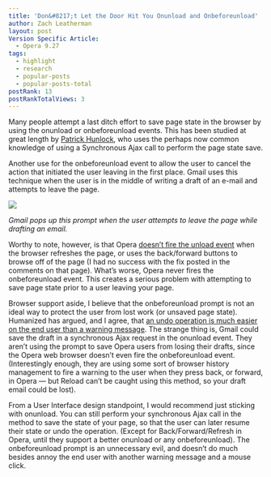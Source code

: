 ```yaml
---
title: 'Don&#8217;t Let the Door Hit You Onunload and Onbeforeunload'
author: Zach Leatherman
layout: post
Version Specific Article:
  - Opera 9.27
tags:
  - highlight
  - research
  - popular-posts
  - popular-posts-total
postRank: 13
postRankTotalViews: 3
---
```


Many people attempt a last ditch effort to save page state in the browser by using the onunload or onbeforeunload events. This has been studied at great length by [Patrick Hunlock][1], who uses the perhaps now common knowledge of using a Synchronous Ajax call to perform the page state save.

 [1]: http://www.hunlock.com/blogs/Mastering_The_Back_Button_With_Javascript

Another use for the onbeforeunload event to allow the user to cancel the action that initiated the user leaving in the first place. Gmail uses this technique when the user is in the middle of writing a draft of an e-mail and attempts to leave the page.

![][3img]

*Gmail pops up this prompt when the user attempts to leave the page while drafting an email.*

 [3img]: /web/wp-content/uploads/2008/04/gmail-confirm.png

Worthy to note, however, is that Opera [doesn’t fire the unload event][3] when the browser refreshes the page, or uses the back/forward buttons to browse off of the page (I had no success with the fix posted in the comments on that page). What’s worse, Opera never fires the onbeforeunload event. This creates a serious problem with attempting to save page state prior to a user leaving your page.

 [3]: http://www.quirksmode.org/bugreports/archives/2004/11/load_and_unload.html

Browser support aside, I believe that the onbeforeunload prompt is not an ideal way to protect the user from lost work (or unsaved page state). Humanized has argued, and I agree, that [an undo operation is much easier on the end user than a warning message][4]. The strange thing is, Gmail could save the draft in a synchronous Ajax request in the onunload event. They aren’t using the prompt to save Opera users from losing their drafts, since the Opera web browser doesn’t even fire the onbeforeunload event. (Interestingly enough, they are using some sort of browser history management to fire a warning to the user when they press back, or forward, in Opera — but Reload can’t be caught using this method, so your draft email could be lost).

 [4]: http://www.alistapart.com/articles/neveruseawarning

From a User Interface design standpoint, I would recommend just sticking with onunload. You can still perform your synchronous Ajax call in the method to save the state of your page, so that the user can later resume their state or undo the operation. (Except for Back/Forward/Refresh in Opera, until they support a better onunload or any onbeforeunload). The onbeforeunload prompt is an unnecessary evil, and doesn’t do much besides annoy the end user with another warning message and a mouse click.
